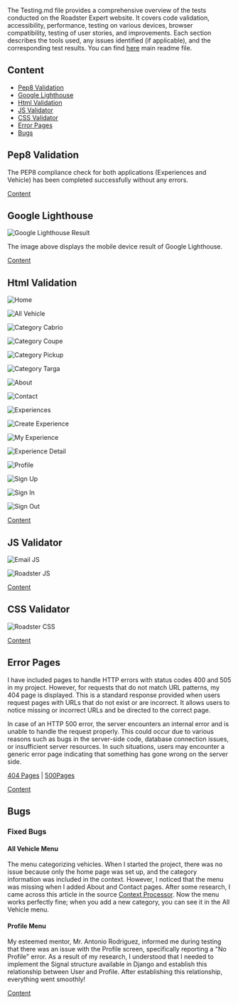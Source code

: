 
The Testing.md file provides a comprehensive overview of the tests conducted on the Roadster Expert website. It covers code validation, accessibility, performance, testing on various devices, browser compatibility, testing of user stories, and improvements. Each section describes the tools used, any issues identified (if applicable), and the corresponding test results.
You can find [here](README.md) main readme file.

## Content

*   [Pep8 Validation](#pep8-validation)
*   [Google Lighthouse](#google-lighthouse)
*   [Html Validation](#html-validation)
*   [JS Validator](#js-validator)
*   [CSS Validator](#css-validator)
*   [Error Pages](#error-pages)
*   [Bugs](#bugs)

## Pep8 Validation

The PEP8 compliance check for both applications (Experiences and Vehicle) has been completed successfully without any errors.

[Content](#content)

## Google Lighthouse

![Google Lighthouse Result](/assets/validators/light_mobile.jpg "Google Lighthouse Result")

The image above displays the mobile device result of Google Lighthouse.

[Content](#content)

## Html Validation

![Home](/assets/validators/html/home.png "Home")

![All Vehicle](/assets/validators/html/categories.png "All Vehicle")

![Category Cabrio](/assets/validators/html/category_cabrio.png "Category Cabrio")

![Category Coupe](/assets/validators/html/category_coupe.png "Category Coupe")

![Category Pickup](/assets/validators/html/category_pickup.png "Category Pickup")

![Category Targa](/assets/validators/html/category_targa.png "Category Targa")

![About](/assets/validators/html/about.jpg "About")

![Contact](/assets/validators/html/contact.png "Contact")

![Experiences](/assets/validators/html/experiences.png "Experiences")

![Create Experience](/assets/validators/html/create_experience.png "Create Experience")

![My Experience](/assets/validators/html/my_experience.png "My Experience")

![Experience Detail](/assets/validators/html/experience_detail.png "Experience Detail")

![Profile](/assets/validators/html/profile.png "Profile")

![Sign Up](/assets/validators/html/signup.png "Sign Up")

![Sign In](/assets/validators/html/login.png "Sign In")

![Sign Out](/assets/validators/html/logout.png "Sign Out")

[Content](#content)

## JS Validator 

![Email JS](/assets/validators/sendMailJs.png "Email JS")

![Roadster JS](/assets/validators/roadster_js.png "Roadster JS")

[Content](#content)

## CSS Validator

![Roadster CSS](/assets/validators/css_validator.png "Roadster CSS")

[Content](#content)

## Error Pages

I have included pages to handle HTTP errors with status codes 400 and 505 in my project. However, for requests that do not match URL patterns, my 404 page is displayed. This is a standard response provided when users request pages with URLs that do not exist or are incorrect. It allows users to notice missing or incorrect URLs and be directed to the correct page.

In case of an HTTP 500 error, the server encounters an internal error and is unable to handle the request properly. This could occur due to various reasons such as bugs in the server-side code, database connection issues, or insufficient server resources. In such situations, users may encounter a generic error page indicating that something has gone wrong on the server side.

[404 Pages](README.md#404-page) | [500Pages](README.md#500-page)

[Content](#content)

## Bugs

### Fixed Bugs

#### All Vehicle Menu

The menu categorizing vehicles. When I started the project, there was no issue because only the home page was set up, and the category information was included in the context. However, I noticed that the menu was missing when I added About and Contact pages. After some research, I came across this article in the source [Context Processor](https://docs.djangoproject.com/en/5.0/ref/templates/api/). Now the menu works perfectly fine; when you add a new category, you can see it in the All Vehicle menu.

#### Profile Menu

My esteemed mentor, Mr. Antonio Rodriguez, informed me during testing that there was an issue with the Profile screen, specifically reporting a "No Profile" error. As a result of my research, I understood that I needed to implement the Signal structure available in Django and establish this relationship between User and Profile. After establishing this relationship, everything went smoothly!

[Content](#content)